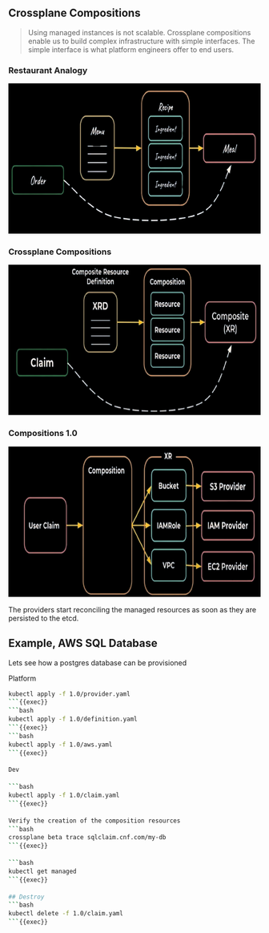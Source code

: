 ## Crossplane Compositions
> Using managed instances is not scalable. Crossplane compositions enable us to build complex infrastructure with simple interfaces. The simple interface is what platform engineers offer to end users.

### Restaurant Analogy
 <img src="../assets/restaurant.png" alt="Restaurant" width="1000" height="300">

### Crossplane Compositions
 <img src="../assets/xcompositions.png" alt="Restaurant" width="1000" height="300">

### Compositions 1.0
 <img src="../assets/xcompositions1.0.png" alt="Restaurant" width="1000" height="300">

 The providers start reconciling the managed resources as soon as they are persisted to the etcd.

## Example, AWS SQL Database

Lets see how a postgres database can be provisioned

Platform

```bash
kubectl apply -f 1.0/provider.yaml
```{{exec}}
```bash
kubectl apply -f 1.0/definition.yaml
```{{exec}}
```bash
kubectl apply -f 1.0/aws.yaml
```{{exec}}

Dev

```bash
kubectl apply -f 1.0/claim.yaml
```{{exec}}

Verify the creation of the composition resources
```bash
crossplane beta trace sqlclaim.cnf.com/my-db
```{{exec}}

```bash
kubectl get managed
```{{exec}}

## Destroy
```bash
kubectl delete -f 1.0/claim.yaml
```{{exec}}